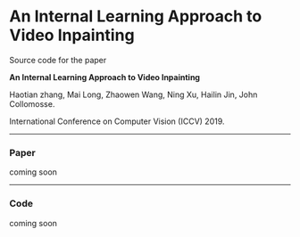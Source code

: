 # An Internal Learning Approach to Video Inpainting

Source code for the paper

<strong> An Internal Learning Approach to Video Inpainting </strong>

Haotian zhang, Mai Long, Zhaowen Wang, Ning Xu, Hailin Jin, John Collomosse. 

International Conference on Computer Vision (ICCV) 2019.  


---
### Paper
coming soon



---

### Code
coming soon
